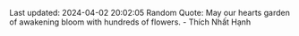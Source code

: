 Last updated: 2024-04-02 20:02:05
Random Quote: May our hearts garden of awakening bloom with hundreds of flowers. - Thích Nhất Hạnh